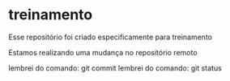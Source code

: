 ﻿# treinamento
Esse repositório foi criado especificamente para treinamento 

Estamos realizando uma mudança no repositório remoto

lembrei do comando: git commit
lembrei do comando: git status